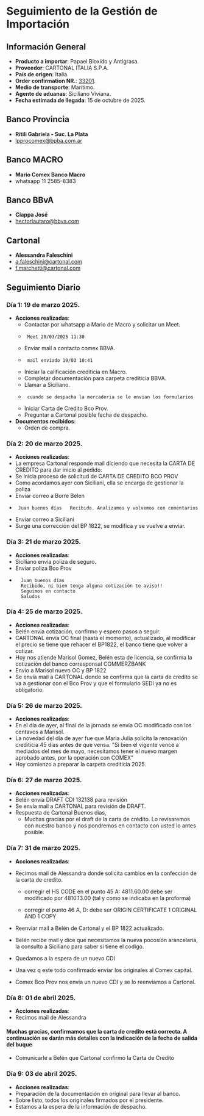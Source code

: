 # Seguimiento de la Gestión de Importación

## Información General
- **Producto a importar**: Papael Bioxido y Antigrasa.
- **Proveedor**: CARTONAL ITALIA S.P.A.
- **País de origen**: Italia.
- **Order confirmation NR.**: [33201](/doc/OC%2033201.pdf).
- **Medio de transporte**: Marítimo.
- **Agente de aduanas**: Siciliano Viviana.
- **Fecha estimada de llegada**: 15 de octubre de 2025.



## Banco Provincia
- **Ritili Gabriela - Suc. La Plata**
- lpprocomex@bpba.com.ar
## Banco MACRO
- **Mario Comex Banco Macro**
- whatsapp 11 2585-8383
## Banco BBvA
- **Ciappa José**
- hectorlautaro@bbva.com
## Cartonal
- **Alessandra Faleschini**
- a.faleschini@cartonal.com
- f.marchetti@cartonal.com


## Seguimiento Diario

### Día 1: 19 de marzo 2025.
- **Acciones realizadas**:
  - Contactar por whatsapp a Mario de Macro y solicitar un Meet.
  -      Meet 20/03/2025 11:30
  - Enviar mail a contacto comex BBVA.
  -      mail enviado 19/03 10:41
  - Iniciar la calificación crediticia en Macro.
  - Completar documentación para carpeta crediticia BBVA.
  - Llamar a Siciliano.
  -      cuando se despacha la mercaderia se le envian los formularios
  - Iniciar Carta de Credito Bco Prov.
  - Preguntar a Cartonal posible fecha de despacho.
- **Documentos recibidos**:
  - Orden de compra.

### Día 2: 20 de marzo 2025.
- **Acciones realizadas**:
 - La empresa Cartonal responde mail diciendo que necesita la CARTA DE CREDITO para dar inicio al pedido.
 - Se inicia proceso de solicitud de CARTA DE CREDITO BCO PROV
 - Como acordamos ayer con Siciliani, ella se encarga de gestionar la poliza
 - Enviar correo a Borre Belen  
 -      Juan buenos días   Recibido. Analizamos y volvemos con comentarios
 - Enviar correo a Siciliani 
 - Surge una corrección del BP 1822, se modifica y se vuelve a enviar.

### Día 3: 21 de marzo 2025.
- **Acciones realizadas**:
 - Siciliano envia poliza de seguro.
 - Enviar poliza Bco Prov
 -       Juan buenos días
         Recibido, ni bien tenga alguna cotización te aviso!!
         Seguimos en contacto
         Saludos

### Día 4: 25 de marzo 2025.
- **Acciones realizadas**:
 - Belén envia cotización, confirmo y espero pasos a seguir.
 - CARTONAL envía OC final (hasta el momento), actualizado, al modificar el precio se tiene que rehacer el BP1822,  el banco tiene que volver a cotizar.
 - Hoy nos atiende Marisol Gomez, Belén esta de licencia, se confirma la cotización del banco corresponsal COMMERZBANK
 - Envío a Marisol nuevo OC y BP 1822
 - Se envía mail a CARTONAL donde se confirma que la carta de credito se va a gestionar con el Bco Prov y que el formulario SEDI ya no es obligatorio.

### Día 5: 26 de marzo 2025.
- **Acciones realizadas**:
 - En el día de ayer, al final de la jornada se envía OC modificado con los centavos a Marisol.
 - La novedad del día de ayer fue que Maria Julia solicita la renovación crediticia 45 días antes de que vensa. "Si bien el vigente vence a mediados del mes de mayo, necesitamos tener el nuevo margen aprobado antes, por la operación con COMEX"
 - Hoy comienzo a preparar la carpeta crediticia 2025.

### Día 6: 27 de marzo 2025.
- **Acciones realizadas**:
 - Belén envía DRAFT CDI 132138 para revisión 
 - Se envía mail a CARTONAL para revisión de DRAFT.
 - Respuesta de Cartonal
    Buenos dias,
    - Muchas gracias por el draft de la carta de crédito.
Lo revisaremos con nuestro banco y nos pondremos en contacto con usted lo antes posible.

### Día 7: 31 de marzo 2025.
- **Acciones realizadas**:
 - Recimos mail de Alessandra donde solicita cambios en la confección de la carta de credito.
    - corregir el HS CODE en el punto 45 A: 4811.60.00 debe ser modificado por 4810.13.00 (tal y como se indicaba en la proforma)

    - corregir el punto 46 A, D: debe ser ORIGIN CERTIFICATE 1 ORIGINAL AND 1 COPY

- Reenviar mail a Belén de Cartonal y el BP 1822 actualizado.
- Belén recibe mail y dice que necesitamos la nueva pocosión arancelaria, la consulto a Siciliano para saber si tiene el codigo.
- Quedamos a la espera de un nuevo CDI
- Una vez q este todo confirmado enviar los originales al Comex capital.
- Comex Bco Prov nos envia un nuevo CDI y se lo reenviamos a Cartonal.

### Día 8: 01 de abril 2025.
- **Acciones realizadas**:
 - Recimos mail de Alessandra 
  ####  Muchas gracias, confirmamos que la carta de credito està correcta. A continuación se darán más detalles con la indicación de la fecha de salida del buque
- Comunicarle a Belén que Cartonal confirmo la Carta de Credito  

### Día 9: 03 de abril 2025.
- **Acciones realizadas**:
- Preparación de la documentación en original para llevar al banco.
- Sobre listo, todos los originales firmados por el presidente.
- Estamos a la espera de la información de despacho. 

 


   
  
  